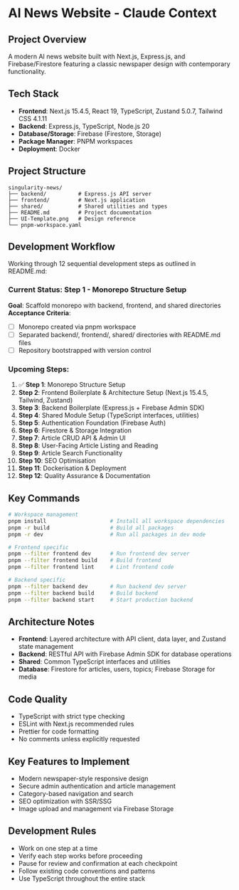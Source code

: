 # AI News Website - Claude Context

## Project Overview
A modern AI news website built with Next.js, Express.js, and Firebase/Firestore featuring a classic newspaper design with contemporary functionality.

## Tech Stack
- **Frontend**: Next.js 15.4.5, React 19, TypeScript, Zustand 5.0.7, Tailwind CSS 4.1.11
- **Backend**: Express.js, TypeScript, Node.js 20
- **Database/Storage**: Firebase (Firestore, Storage)
- **Package Manager**: PNPM workspaces
- **Deployment**: Docker

## Project Structure
```
singularity-news/
├── backend/          # Express.js API server
├── frontend/         # Next.js application  
├── shared/           # Shared utilities and types
├── README.md         # Project documentation
├── UI-Template.png   # Design reference
└── pnpm-workspace.yaml
```

## Development Workflow
Working through 12 sequential development steps as outlined in README.md:

### Current Status: Step 1 - Monorepo Structure Setup
**Goal**: Scaffold monorepo with backend, frontend, and shared directories
**Acceptance Criteria**:
- [ ] Monorepo created via pnpm workspace
- [ ] Separated backend/, frontend/, shared/ directories with README.md files
- [ ] Repository bootstrapped with version control

### Upcoming Steps:
1. ✅ **Step 1**: Monorepo Structure Setup
2. **Step 2**: Frontend Boilerplate & Architecture Setup (Next.js 15.4.5, Tailwind, Zustand)
3. **Step 3**: Backend Boilerplate (Express.js + Firebase Admin SDK)
4. **Step 4**: Shared Module Setup (TypeScript interfaces, utilities)
5. **Step 5**: Authentication Foundation (Firebase Auth)
6. **Step 6**: Firestore & Storage Integration
7. **Step 7**: Article CRUD API & Admin UI
8. **Step 8**: User-Facing Article Listing and Reading
9. **Step 9**: Article Search Functionality
10. **Step 10**: SEO Optimisation
11. **Step 11**: Dockerisation & Deployment
12. **Step 12**: Quality Assurance & Documentation

## Key Commands
```bash
# Workspace management
pnpm install                    # Install all workspace dependencies
pnpm -r build                   # Build all packages
pnpm -r dev                     # Run all packages in dev mode

# Frontend specific
pnpm --filter frontend dev      # Run frontend dev server
pnpm --filter frontend build    # Build frontend
pnpm --filter frontend lint     # Lint frontend code

# Backend specific  
pnpm --filter backend dev       # Run backend dev server
pnpm --filter backend build     # Build backend
pnpm --filter backend start     # Start production backend
```

## Architecture Notes
- **Frontend**: Layered architecture with API client, data layer, and Zustand state management
- **Backend**: RESTful API with Firebase Admin SDK for database operations
- **Shared**: Common TypeScript interfaces and utilities
- **Database**: Firestore for articles, users, topics; Firebase Storage for media

## Code Quality
- TypeScript with strict type checking
- ESLint with Next.js recommended rules
- Prettier for code formatting
- No comments unless explicitly requested

## Key Features to Implement
- Modern newspaper-style responsive design
- Secure admin authentication and article management
- Category-based navigation and search
- SEO optimization with SSR/SSG
- Image upload and management via Firebase Storage

## Development Rules
- Work on one step at a time
- Verify each step works before proceeding
- Pause for review and confirmation at each checkpoint
- Follow existing code conventions and patterns
- Use TypeScript throughout the entire stack